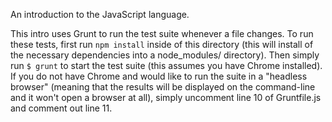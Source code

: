 An introduction to the JavaScript language.

This intro uses Grunt to run the test suite whenever a file changes.  To run these tests, first run `npm install` inside of this directory (this will install of the necessary dependencies into a node_modules/ directory).  Then simply run `$ grunt` to start the test suite (this assumes you have Chrome installed).  If you do not have Chrome and would like to run the suite in a "headless browser" (meaning that the results will be displayed on the command-line and it won't open a browser at all), simply uncomment line 10 of Gruntfile.js and comment out line 11.
